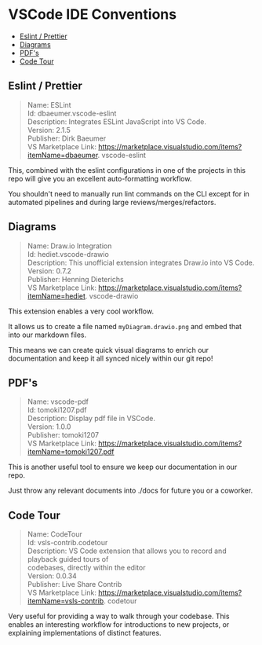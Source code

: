 # VSCode IDE Conventions

+ [Eslint / Prettier](#eslint--prettier)
+ [Diagrams](#diagrams)
+ [PDF's](#pdfs)
+ [Code Tour](#code-tour)


## Eslint / Prettier

> Name: ESLint    
> Id: dbaeumer.vscode-eslint    
> Description: Integrates ESLint JavaScript into VS Code.    
> Version: 2.1.5    
> Publisher: Dirk Baeumer    
> VS Marketplace Link: https://marketplace.visualstudio.com/items?itemName=dbaeumer.    vscode-eslint

This, combined with the eslint configurations in one of the projects in this repo will give you an excellent auto-formatting workflow.

You shouldn't need to manually run lint commands on the CLI except for in automated pipelines and during large reviews/merges/refactors.

## Diagrams

> Name: Draw.io Integration    
> Id: hediet.vscode-drawio    
> Description: This unofficial extension integrates Draw.io into VS Code.    
> Version: 0.7.2    
> Publisher: Henning Dieterichs    
> VS Marketplace Link: https://marketplace.visualstudio.com/items?itemName=hediet.    vscode-drawio

This extension enables a very cool workflow.

It allows us to create a file named `myDiagram.drawio.png` and embed that into our markdown files. 

This means we can create quick visual diagrams to enrich our documentation and keep it all synced nicely within our git repo!

## PDF's

> Name: vscode-pdf    
> Id: tomoki1207.pdf    
> Description: Display pdf file in VSCode.    
> Version: 1.0.0    
> Publisher: tomoki1207    
> VS Marketplace Link: https://marketplace.visualstudio.com/items?itemName=tomoki1207.pdf    

This is another useful tool to ensure we keep our documentation in our repo.

Just throw any relevant documents into ./docs for future you or a coworker.

## Code Tour

> Name: CodeTour    
> Id: vsls-contrib.codetour    
> Description: VS Code extension that allows you to record and playback guided tours of    
> codebases, directly within the editor    
> Version: 0.0.34    
> Publisher: Live Share Contrib    
> VS Marketplace Link: https://marketplace.visualstudio.com/items?itemName=vsls-contrib.    codetour

Very useful for providing a way to walk through your codebase. This enables an interesting workflow for introductions to new projects, or explaining implementations of distinct features.
